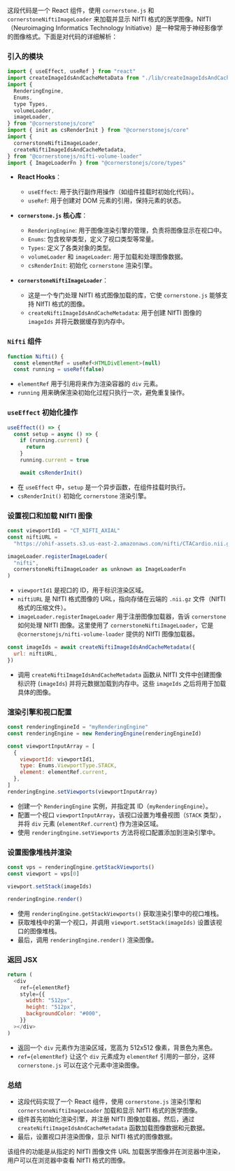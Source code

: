 这段代码是一个 React 组件，使用 `cornerstone.js` 和 `cornerstoneNiftiImageLoader` 来加载并显示 NIfTI 格式的医学图像。NIfTI（Neuroimaging Informatics Technology Initiative）是一种常用于神经影像学的图像格式。下面是对代码的详细解析：

### 引入的模块
```javascript
import { useEffect, useRef } from "react"
import createImageIdsAndCacheMetaData from "./lib/createImageIdsAndCacheMetaData"
import {
  RenderingEngine,
  Enums,
  type Types,
  volumeLoader,
  imageLoader,
} from "@cornerstonejs/core"
import { init as csRenderInit } from "@cornerstonejs/core"
import {
  cornerstoneNiftiImageLoader,
  createNiftiImageIdsAndCacheMetadata,
} from "@cornerstonejs/nifti-volume-loader"
import { ImageLoaderFn } from "@cornerstonejs/core/types"
```
- **React Hooks**：
  - `useEffect`: 用于执行副作用操作（如组件挂载时初始化代码）。
  - `useRef`: 用于创建对 DOM 元素的引用，保持元素的状态。

- **`cornerstone.js` 核心库**：
  - `RenderingEngine`: 用于图像渲染引擎的管理，负责将图像显示在视口中。
  - `Enums`: 包含枚举类型，定义了视口类型等常量。
  - `Types`: 定义了各类对象的类型。
  - `volumeLoader` 和 `imageLoader`: 用于加载和处理图像数据。
  - `csRenderInit`: 初始化 `cornerstone` 渲染引擎。

- **`cornerstoneNiftiImageLoader`**：
  - 这是一个专门处理 NIfTI 格式图像加载的库，它使 `cornerstone.js` 能够支持 NIfTI 格式的图像。
  - `createNiftiImageIdsAndCacheMetadata`: 用于创建 NIfTI 图像的 `imageIds` 并将元数据缓存到内存中。

### `Nifti` 组件
```javascript
function Nifti() {
  const elementRef = useRef<HTMLDivElement>(null)
  const running = useRef(false)
```
- `elementRef` 用于引用将来作为渲染容器的 `div` 元素。
- `running` 用来确保渲染初始化过程只执行一次，避免重复操作。

### `useEffect` 初始化操作
```javascript
useEffect(() => {
  const setup = async () => {
    if (running.current) {
      return
    }
    running.current = true

    await csRenderInit()
```
- 在 `useEffect` 中，`setup` 是一个异步函数，在组件挂载时执行。
- `csRenderInit()` 初始化 `cornerstone` 渲染引擎。

### 设置视口和加载 NIfTI 图像
```javascript
const viewportId1 = "CT_NIFTI_AXIAL"
const niftiURL =
  "https://ohif-assets.s3.us-east-2.amazonaws.com/nifti/CTACardio.nii.gz"

imageLoader.registerImageLoader(
  "nifti",
  cornerstoneNiftiImageLoader as unknown as ImageLoaderFn
)
```
- `viewportId1` 是视口的 ID，用于标识渲染区域。
- `niftiURL` 是 NIfTI 格式图像的 URL，指向存储在云端的 `.nii.gz` 文件（NIfTI 格式的压缩文件）。
- `imageLoader.registerImageLoader` 用于注册图像加载器，告诉 `cornerstone` 如何处理 NIfTI 图像。这里使用了 `cornerstoneNiftiImageLoader`，它是 `@cornerstonejs/nifti-volume-loader` 提供的 NIfTI 图像加载器。

```javascript
const imageIds = await createNiftiImageIdsAndCacheMetadata({
  url: niftiURL,
})
```
- 调用 `createNiftiImageIdsAndCacheMetadata` 函数从 NIfTI 文件中创建图像标识符 (`imageIds`) 并将元数据加载到内存中。这些 `imageIds` 之后将用于加载具体的图像。

### 渲染引擎和视口配置
```javascript
const renderingEngineId = "myRenderingEngine"
const renderingEngine = new RenderingEngine(renderingEngineId)

const viewportInputArray = [
  {
    viewportId: viewportId1,
    type: Enums.ViewportType.STACK,
    element: elementRef.current,
  },
]
renderingEngine.setViewports(viewportInputArray)
```
- 创建一个 `RenderingEngine` 实例，并指定其 ID（`myRenderingEngine`）。
- 配置一个视口 `viewportInputArray`，该视口设置为堆叠视图（`STACK` 类型），并将 `div` 元素 (`elementRef.current`) 作为渲染区域。
- 使用 `renderingEngine.setViewports` 方法将视口配置添加到渲染引擎中。

### 设置图像堆栈并渲染
```javascript
const vps = renderingEngine.getStackViewports()
const viewport = vps[0]

viewport.setStack(imageIds)

renderingEngine.render()
```
- 使用 `renderingEngine.getStackViewports()` 获取渲染引擎中的视口堆栈。
- 获取堆栈中的第一个视口，并调用 `viewport.setStack(imageIds)` 设置该视口的图像堆栈。
- 最后，调用 `renderingEngine.render()` 渲染图像。

### 返回 JSX
```javascript
return (
  <div
    ref={elementRef}
    style={{
      width: "512px",
      height: "512px",
      backgroundColor: "#000",
    }}
  ></div>
)
```
- 返回一个 `div` 元素作为渲染区域，宽高为 512x512 像素，背景色为黑色。
- `ref={elementRef}` 让这个 `div` 元素成为 `elementRef` 引用的一部分，这样 `cornerstone.js` 可以在这个元素中渲染图像。

### 总结
- 这段代码实现了一个 React 组件，使用 `cornerstone.js` 渲染引擎和 `cornerstoneNiftiImageLoader` 加载和显示 NIfTI 格式的医学图像。
- 组件首先初始化渲染引擎，并注册 NIfTI 图像加载器。然后，通过 `createNiftiImageIdsAndCacheMetadata` 函数加载图像数据和元数据。
- 最后，设置视口并渲染图像，显示 NIfTI 格式的图像数据。

该组件的功能是从指定的 NIfTI 图像文件 URL 加载医学图像并在浏览器中渲染，用户可以在浏览器中查看 NIfTI 格式的图像。